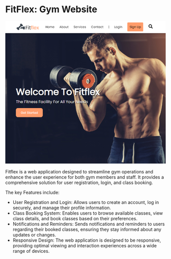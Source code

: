# FitFlex: Gym Website
![Fitflex screenshot](portfolio4.PNG)

Fitflex is a web application designed to streamline gym operations and enhance the user experience for both gym members and staff. It provides a comprehensive solution for user registration, login, and class booking. 

The key Features include:
- User Registration and Login: Allows users to create an account, log in securely, and manage their profile information.
- Class Booking System: Enables users to browse available classes, view class details, and book classes based on their preferences.
- Notifications and Reminders: Sends notifications and reminders to users regarding their booked classes, ensuring they stay informed about any updates or changes.
- Responsive Design: The web application is designed to be responsive, providing optimal viewing and interaction experiences across a wide range of devices.
